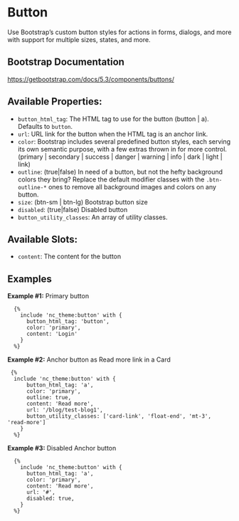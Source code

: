 # Button

Use Bootstrap’s custom button styles for actions in forms, dialogs, and more with support for multiple sizes, states, and more.

## Bootstrap Documentation

https://getbootstrap.com/docs/5.3/components/buttons/

## Available Properties:

- `button_html_tag`: The HTML tag to use for the button (button | a). Defaults to `button`.
- `url`: URL link for the button when the HTML tag is an anchor link.
- `color`: Bootstrap includes several predefined button styles, each serving its own
  semantic purpose, with a few extras thrown in for more control.
  (primary | secondary | success | danger | warning | info | dark | light | link)
- `outline`: (true|false) In need of a button, but not the hefty background colors they bring?
  Replace the default modifier classes with the `.btn-outline-*` ones to remove all
  background images and colors on any button.
- `size`: (btn-sm | btn-lg) Bootstrap button size
- `disabled`: (true|false) Disabled button
- `button_utility_classes`: An array of utility classes.

## Available Slots:

- `content`: The content for the button

## Examples

**Example #1:** Primary button

```twig
  {%
    include 'nc_theme:button' with {
      button_html_tag: 'button',
      color: 'primary',
      content: 'Login'
    }
  %}
```

**Example #2:** Anchor button as Read more link in a Card

```twig
 {%
  include 'nc_theme:button' with {
      button_html_tag: 'a',
      color: 'primary',
      outline: true,
      content: 'Read more',
      url: '/blog/test-blog1',
      button_utility_classes: ['card-link', 'float-end', 'mt-3', 'read-more']
    }
  %}
```

**Example #3:** Disabled Anchor button

```twig
  {%
    include 'nc_theme:button' with {
      button_html_tag: 'a',
      color: 'primary',
      content: 'Read more',
      url: '#',
      disabled: true,
    }
  %}
```
